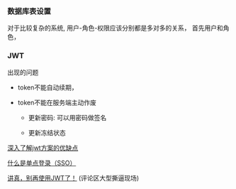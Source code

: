 
### 数据库表设置

对于比较复杂的系统,  用户-角色-权限应该分别都是多对多的关系， 首先用户和角色， 


### JWT


出现的问题

+ token不能自动续期，


+ token不能在服务端主动作废

    + 更新密码: 可以用密码做签名

    + 更新冻结状态




[深入了解jwt方案的优缺点](https://www.cnblogs.com/nangec/p/12687258.html)

[什么是单点登录（SSO）](https://zhuanlan.zhihu.com/p/66037342)

[讲真，别再使用JWT了！](https://www.jianshu.com/p/af8360b83a9f)  (评论区大型撕逼现场)





